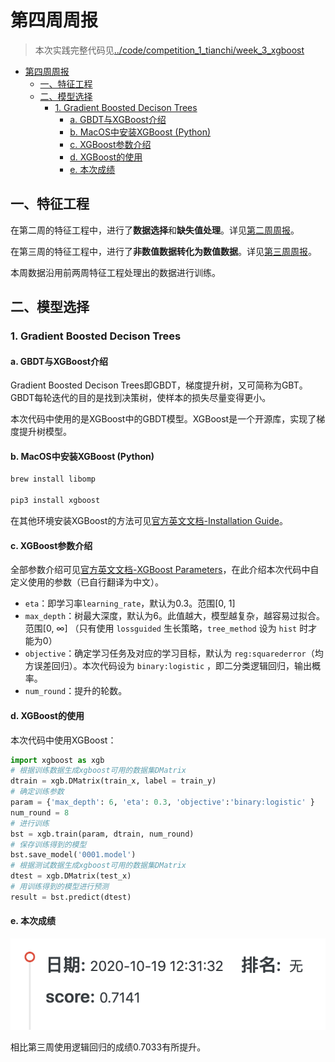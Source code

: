 # 第四周周报

> 本次实践完整代码见[../code/competition_1_tianchi/week_3_xgboost](../code/competition_1_tianchi/week_3_xgboost)

- [第四周周报](#第四周周报)
  - [一、特征工程](#一特征工程)
  - [二、模型选择](#二模型选择)
    - [1. Gradient Boosted Decison Trees](#1-gradient-boosted-decison-trees)
      - [a. GBDT与XGBoost介绍](#a-gbdt与xgboost介绍)
      - [b. MacOS中安装XGBoost (Python)](#b-macos中安装xgboost-python)
      - [c. XGBoost参数介绍](#c-xgboost参数介绍)
      - [d. XGBoost的使用](#d-xgboost的使用)
      - [e. 本次成绩](#e-本次成绩)

## 一、特征工程

在第二周的特征工程中，进行了**数据选择**和**缺失值处理**。详见[第二周周报](./week_report_2.md)。

在第三周的特征工程中，进行了**非数值数据转化为数值数据**。详见[第三周周报](./week_report_3.md)。

本周数据沿用前两周特征工程处理出的数据进行训练。


## 二、模型选择

### 1. Gradient Boosted Decison Trees

#### a. GBDT与XGBoost介绍
Gradient Boosted Decison Trees即GBDT，梯度提升树，又可简称为GBT。GBDT每轮迭代的目的是找到决策树，使样本的损失尽量变得更小。

本次代码中使用的是XGBoost中的GBDT模型。XGBoost是一个开源库，实现了梯度提升树模型。

#### b. MacOS中安装XGBoost (Python)

```bash
brew install libomp

pip3 install xgboost
```

在其他环境安装XGBoost的方法可见[官方英文文档-Installation Guide](https://xgboost.readthedocs.io/en/latest/build.html)。

#### c. XGBoost参数介绍

全部参数介绍可见[官方英文文档-XGBoost Parameters](https://xgboost.readthedocs.io/en/latest/parameter.html)，在此介绍本次代码中自定义使用的参数（已自行翻译为中文）。

- `eta`：即学习率`learning_rate`，默认为0.3。范围[0, 1]
- `max_depth`：树最大深度，默认为6。此值越大，模型越复杂，越容易过拟合。范围[0, ∞] （只有使用 `lossguided` 生长策略，`tree_method` 设为 `hist` 时才能为0）
- `objective`：确定学习任务及对应的学习目标，默认为 `reg:squarederror`（均方误差回归）。本次代码设为 `binary:logistic` ，即二分类逻辑回归，输出概率。
- `num_round`：提升的轮数。

#### d. XGBoost的使用

本次代码中使用XGBoost：

```python
import xgboost as xgb
# 根据训练数据生成xgboost可用的数据集DMatrix
dtrain = xgb.DMatrix(train_x, label = train_y)
# 确定训练参数
param = {'max_depth': 6, 'eta': 0.3, 'objective':'binary:logistic' }
num_round = 8
# 进行训练
bst = xgb.train(param, dtrain, num_round)
# 保存训练得到的模型
bst.save_model('0001.model')
# 根据测试数据生成xgboost可用的数据集DMatrix
dtest = xgb.DMatrix(test_x)
# 用训练得到的模型进行预测
result = bst.predict(dtest)
```

#### e. 本次成绩

![](./week_report_4_images/xgboost_score.png)

相比第三周使用逻辑回归的成绩0.7033有所提升。











